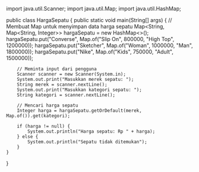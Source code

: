 import java.util.Scanner;
import java.util.Map;
import java.util.HashMap;

public class HargaSepatu {
    public static void main(String[] args) {
        // Membuat Map untuk menyimpan data harga sepatu
        Map<String, Map<String, Integer>> hargaSepatu = new HashMap<>();
        hargaSepatu.put("Converse", Map.of("Slip On", 800000, "High Top", 1200000));
        hargaSepatu.put("Sketcher", Map.of("Woman", 1000000, "Man", 1800000));
        hargaSepatu.put("Nike", Map.of("Kids", 750000, "Adult", 1500000));

        // Meminta input dari pengguna
        Scanner scanner = new Scanner(System.in);
        System.out.print("Masukkan merek sepatu: ");
        String merek = scanner.nextLine();
        System.out.print("Masukkan kategori sepatu: ");
        String kategori = scanner.nextLine();

        // Mencari harga sepatu
        Integer harga = hargaSepatu.getOrDefault(merek, Map.of()).get(kategori);

        if (harga != null) {
            System.out.println("Harga sepatu: Rp " + harga);
        } else {
            System.out.println("Sepatu tidak ditemukan");
        }
    }
}
